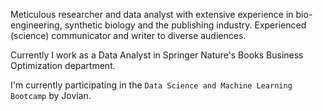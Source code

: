Meticulous researcher and data analyst with extensive experience in bio-engineering, synthetic biology and the publishing industry. Experienced (science) communicator and writer to diverse audiences.

Currently I work as a Data Analyst in Springer Nature's Books Business Optimization department.

I'm currently participating in the `Data Science and Machine Learning Bootcamp` by Jovian.
